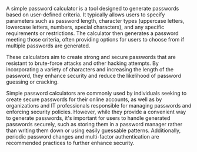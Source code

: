 A simple password calculator is a tool designed to generate passwords based on user-defined criteria. It typically allows users to specify parameters such as password length, character types (uppercase letters, lowercase letters, numbers, special characters), and any specific requirements or restrictions. The calculator then generates a password meeting those criteria, often providing options for users to choose from if multiple passwords are generated.

These calculators aim to create strong and secure passwords that are resistant to brute-force attacks and other hacking attempts. By incorporating a variety of characters and increasing the length of the password, they enhance security and reduce the likelihood of password guessing or cracking.

Simple password calculators are commonly used by individuals seeking to create secure passwords for their online accounts, as well as by organizations and IT professionals responsible for managing passwords and enforcing security policies. However, while they provide a convenient way to generate passwords, it's important for users to handle generated passwords securely, such as storing them in a password manager rather than writing them down or using easily guessable patterns. Additionally, periodic password changes and multi-factor authentication are recommended practices to further enhance security.
